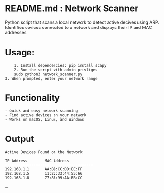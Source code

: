 # README.md : Network Scanner

Python script that scans a local network to detect active decives using ARP. Identifies devices connected to a network and displays their IP and MAC addresses

# Usage:
        1. Install dependencies: pip install scapy
        2. Run the script with admin privliges 
		sudo python3 network_scanner.py
	3. When prompted, enter your network range

# Functionality
	- Quick and easy network scanning
	- Find active devices on your network 
	- Works on macOS, Linux, and Windows

# Output
	Active Devices Found on the Network:

	IP Address        MAC Address
	----------------------------------------
	192.168.1.1       AA:BB:CC:DD:EE:FF
	192.168.1.5       11:22:33:44:55:66
	192.168.1.8       77:88:99:AA:BB:CC
~                                        

